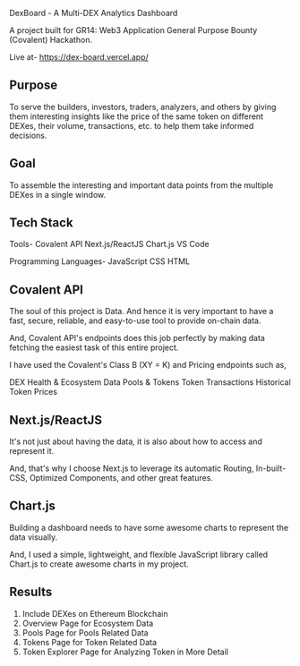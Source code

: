 DexBoard - A Multi-DEX Analytics Dashboard


A project built for GR14: Web3 Application General Purpose Bounty (Covalent) Hackathon.

Live at- https://dex-board.vercel.app/


Purpose
-------
To serve the builders, investors, traders, analyzers, and others by giving them interesting insights like the price of the same token on different DEXes, their volume, transactions, etc. to help them take informed decisions.


Goal
----
To assemble the interesting and important data points from the multiple DEXes in a single window. 


Tech Stack
----------
Tools-
Covalent API
Next.js/ReactJS
Chart.js
VS Code

Programming Languages-
JavaScript
CSS
HTML

Covalent API
------------

The soul of this project is Data. And hence it is very important to have a fast, secure, reliable, and easy-to-use tool to provide on-chain data.

And, Covalent API's endpoints does this job perfectly by making data fetching the easiest task of this entire project.

I have used the Covalent's Class B (XY = K) and Pricing endpoints such as,

DEX Health & Ecosystem Data
Pools & Tokens
Token Transactions
Historical Token Prices

Next.js/ReactJS
---------------

It's not just about having the data, it is also about how to access and represent it.

And, that's why I choose Next.js to leverage its automatic Routing, In-built-CSS, Optimized Components, and other great features.

Chart.js
--------

Building a dashboard needs to have some awesome charts to represent the data visually.

And, I used a simple, lightweight, and flexible JavaScript library called Chart.js to create awesome charts in my project.   


Results
-------
1. Include DEXes on Ethereum Blockchain
2. Overview Page for Ecosystem Data
3. Pools Page for Pools Related Data
4. Tokens Page for Token Related Data
5. Token Explorer Page for Analyzing Token in More Detail
